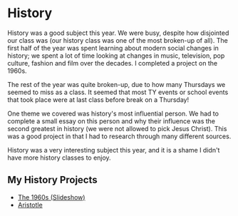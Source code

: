 <html>
<h1>History</h1>
<body>
  <p>History was a good subject this year. We were busy, despite how disjointed our class was (our history class was one of the most broken-up of all). The first half of the year was spent learning about modern social changes in history; we spent a lot of time looking at changes in music, television, pop culture, fashion and film over the decades. I completed a project on the 1960s.</p>
  <p>The rest of the year was quite broken-up, due to how many Thursdays we seemed to miss as a class. It seemed that most TY events or school events that took place were at last class before break on a Thursday!</p>
<p>One theme we covered was history's most influential person. We had to complete a small essay on this person and why their influence was the second greatest in history (we were not allowed to pick Jesus Christ). This was a good project in that I had to research through many different sources.</p>
<p>History was a very interesting subject this year, and it is a shame I didn't have more history classes to enjoy.</p>
<h2>My History Projects</h2>
  <ul>
    <li><a href = "https://docs.google.com/presentation/d/1Xw3_KfDaxnIEOvPrGyxBZ6Ka96osPXPcqlt6OQLublg/pub?start=true&loop=true&delayms=10000&embed=true" target = "_blank">The 1960s (Slideshow)</a></li>
    <li><a href = "https://docs.google.com/document/d/1KtUnAA1ioeY5febukx4wM3aihc26BW51S9zi8X-F82I/pub" target = "_blank">Aristotle</a></li>
  </ul>
</body>
</html>
